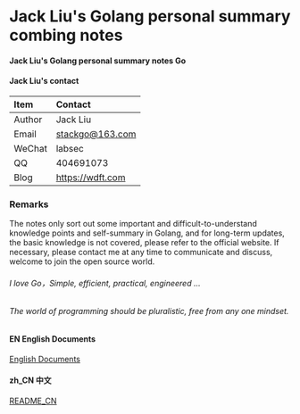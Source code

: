 # Jack Liu's Golang personal summary combing notes

#### Jack Liu's Golang personal summary notes Go

#### Jack Liu's contact
| Item  | Contact |
| :------ | :---------- |
| Author | Jack Liu |
| Email | stackgo@163.com |
| WeChat | labsec |
| QQ | 404691073 |
| Blog | https://wdft.com |

### Remarks
The notes only sort out some important and difficult-to-understand knowledge points and self-summary in Golang, and for long-term updates, the basic knowledge is not covered, please refer to the official website. If necessary, please contact me at any time to communicate and discuss, welcome to join the open source world.

###### I love Go，Simple, efficient, practical, engineered ...

###### The world of programming should be pluralistic, free from any one mindset. 

#### EN English Documents
[English Documents](https://github.com/iotd/jackliu-golang-notes/tree/master/EN)

#### zh_CN 中文
[README_CN](https://github.com/iotd/jackliu-golang-notes/tree/master/zh_CN)

